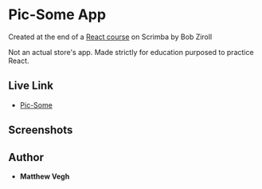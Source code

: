 # Pic-Some App

Created at the end of a [React course](https://scrimba.com/g/greact/) on Scrimba by Bob Ziroll

Not an actual store's app. Made strictly for education purposed to practice React.

## Live Link
* [Pic-Some]()

## Screenshots

## Author

* **Matthew Vegh** 

